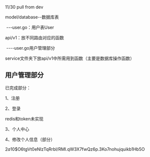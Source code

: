 11/30 pull from dev

model/database--数据库表

​	---user.go：用户表User

api/v1：放不同路由对应的函数	

​	----user.go用户管理部分

service文件夹下放api/v1中所需用到函数（主要是数据库操作函数）



## 用户管理部分

已完成部分：

1、注册

2、登录

redis和token未实现

3、个人中心

4、修改个人信息（部分）



$2a$10$O6tgVt0eNIzTqRrbl/RMI.qW3X7fwQz6p.3Ko7nohujquikb1Hb5O